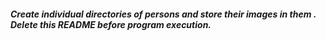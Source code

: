 ##### Create individual directories of persons and store their images in them . Delete this README before program execution.
